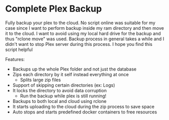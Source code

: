 # Complete Plex Backup
Fully backup your plex to the cloud. No script online was suitable for my case since I want to perform backup inside my ram directory and then move it to the cloud. I want to avoid using my local hard drive for the backup and thus "rclone move" was used. Backup process in general takes a while and I didn't want to stop Plex server during this process. I hope you find this script helpful

Features:
- Backups up the whole Plex folder and not just the database
- Zips each directory by it self instead everything at once
  -  Splits large zip files
- Support of skipping certain directories (ex: Logs)
- It locks the directory to avoid data corruption
  - Run the backup while plex is still running!
- Backups to both local and cloud using rclone
- It starts uploading to the cloud during the zip process to save space
- Auto stops and starts predefined docker containers to free resources 
